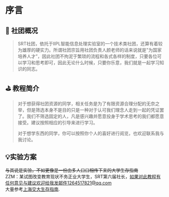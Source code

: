 # 序言

## 🎯 社团概况

> SRT社团，依托于IIPL智能信息处理实验室的一个技术类社团，还算有着较为雄厚的硬实力。所谓社团宗旨用社团负责人颜老师的话来说就是"为国家培养人才”，因此社团不拘泥于繁琐的流程和各式各样的制度，只要各位可以学习和思考即可，因此无论什么时候，只要你乐意，我们就是一起学习知识的同志。

## ⛳️ 教程简介



> 对于想获得社团资源的同学，相关任务是为了有限资源合理分配的无奈之举，但是筛选本身不是目的只是一种对于认可我们理念人走到一起的凭证罢了。我们不筛选固定的人，凡是感兴趣并愿意投身于学术思考的我们都愿意接受。建议按照相应的引导来进行学习。
>
> 对于想学东西的同学，你可以按照你个人的喜好进行阅览，也欢迎联系我与我讨论。

## 💡实验方案

~~与其说是实验，不如更像是一份由多人口口相传下来的大学生存指南~~\
ZZM：某试图改变教育现状不务正业大学生，SRT第六届社长，如果对此教程有任何意见与建议欢迎给我发邮件1264517821@qq.com\
大量参考[上海交大生存指南](https://survivesjtu.gitbook.io/survivesjtumanual/).&#x20;
